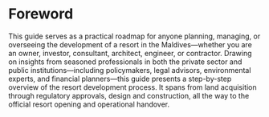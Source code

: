 # Foreword
This guide serves as a practical roadmap for anyone planning, managing, or overseeing the development of a resort in the Maldives—whether you are an owner, investor, consultant, architect, engineer, or contractor. Drawing on insights from seasoned professionals in both the private sector and public institutions—including policymakers, legal advisors, environmental experts, and financial planners—this guide presents a step-by-step overview of the resort development process. It spans from land acquisition through regulatory approvals, design and construction, all the way to the official resort opening and operational handover.